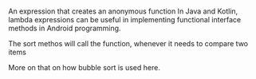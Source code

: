 #
An expression that creates an anonymous function
In Java and Kotlin, lambda expressions can be useful in implementing functional interface methods in Android programming.

The sort methos will call the function, whenever it needs to compare two items

More on that on how bubble sort is used here.